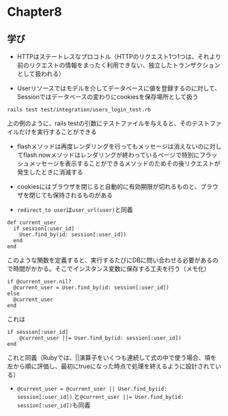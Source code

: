 # Chapter8

## 学び
* HTTPはステートレスなプロコトル（HTTPのリクエスト1つ1つは、それより前のリクエストの情報をまったく利用できない、独立したトランザクションとして扱われる）  

* Userリソースではモデルを介してデータベースに値を登録するのに対して、Sessionではデータベースの変わりにcookiesを保存場所として扱う  

```
rails test test/integration/users_login_test.rb
```
上の例のように、rails testの引数にテストファイルを与えると、そのテストファイルだけを実行することができる  

* flashメソッドは再度レンダリングを行ってもメッセージは消えないのに対してflash.nowメソッドはレンダリングが終わっているページで特別にフラッシュメッセージを表示することができるメソッドのためその後リクエストが発生したときに消滅する  

* cookiesにはブラウザを閉じると自動的に有効期限が切れるものと、ブラウザを閉じても保持されるものがある  

* `redirect_to user`は`user_url(user)`と同義  

```
def current_user
  if session[:user_id]
    User.find_by(id: session[:user_id])
  end
end
```
このような関数を定義すると、実行するたびにDBに問い合わせる必要があるので時間がかかる。そこでインスタンス変数に保存する工夫を行う（メモ化）
```
if @current_user.nil?
  @current_user = User.find_by(id: session[:user_id])
else
  @current_user
end
```
これは
```
if session[:user_id]
    @current_user ||= User.find_by(id: session[:user_id])
end
```
これと同義（Rubyでは、||演算子をいくつも連続して式の中で使う場合、項を左から順に評価し、最初にtrueになった時点で処理を終えるように設計されている）  

* `@current_user = @current_user || User.find_by(id: session[:user_id])` と`@current_user ||= User.find_by(id: session[:user_id])`も同義  

